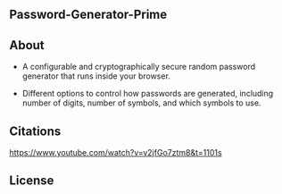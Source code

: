 ## Password-Generator-Prime


## About
* A configurable and cryptographically secure random password generator that runs inside your browser.

* Different options to control how passwords are generated, including number of
  digits, number of symbols, and which symbols to use.


## Citations



https://www.youtube.com/watch?v=v2jfGo7ztm8&t=1101s

## License
